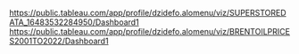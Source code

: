 https://public.tableau.com/app/profile/dzidefo.alomenu/viz/SUPERSTOREDATA_16483532284950/Dashboard1
https://public.tableau.com/app/profile/dzidefo.alomenu/viz/BRENTOILPRICES2001TO2022/Dashboard1

